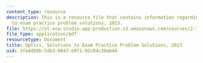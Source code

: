 ```yaml
---
content_type: resource
description: This is a resource file that contains information regarding optics solutions
  to exam practice problem solutions, 2013.
file: https://ol-ocw-studio-app-production.s3.amazonaws.com/courses/2-71-optics-spring-2014/3fedd50b5db39647e97192c94c39ab44_MIT2_71S14_s13_PracPr_Sol.pdf
file_type: application/pdf
resourcetype: Document
title: Optics, Solutions to Exam Practice Problem Solutions, 2013
uid: 3fedd50b-5db3-9647-e971-92c94c39ab44
---
```

